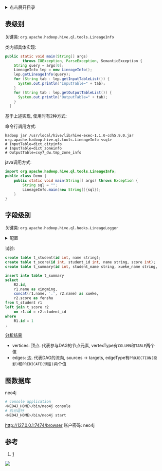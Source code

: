 <details>
<summary>点击展开目录</summary>
<!-- TOC -->

- [表级别](#表级别)
- [字段级别](#字段级别)
- [图数据库](#图数据库)
- [参考](#参考)

<!-- /TOC -->
</details>

## 表级别

关键类: `org.apache.hadoop.hive.ql.tools.LineageInfo`

类内部具体实现:
```Java
public static void main(String[] args)
        throws IOException, ParseException, SemanticException {
    String query = args[0];
    LineageInfo lep = new LineageInfo();
    lep.getLineageInfo(query);
    for (String tab : lep.getInputTableList()) {
      System.out.println("InputTable=" + tab);
    }
    for (String tab : lep.getOutputTableList()) {
      System.out.println("OutputTable=" + tab);
    }
  }
```

基于上述实现, 使用时有2种方式:

命令行调用方式:
```shell
hadoop jar /usr/local/hive/lib/hive-exec-1.1.0-cdh5.9.0.jar org.apache.hadoop.hive.ql.tools.LineageInfo <sql>
# InputTable=dict_cityinfo
# InputTable=dict_zoneinfo
# OutputTable=cxy7_dw.tmp_zone_info
```

java调用方式:
```Java
import org.apache.hadoop.hive.ql.tools.LineageInfo;
public class Demo {
    public static void main(String[] args) throws Exception {
        String sql = "";
        LineageInfo.main(new String[]{sql});
    }
}
```

## 字段级别

关键类: `org.apache.hadoop.hive.ql.hooks.LineageLogger`


<details>
<summary>配置</summary>

hive-site.xml
```xml
<property>
    <name>hive.exec.post.hooks</name>
    <value>org.apache.hadoop.hive.ql.hooks.LineageLogger</value>
</property>
```

hive-log4j.properties
```conf
# 默认日志输出在/tmp/${user.home}/hive.log
log4j.logger.org.apache.hadoop.hive.ql.hooks.LineageLogger=INFO
```
</details>

试验:
```sql
create table t_student(id int, name string);
create table t_score(id int, student_id int, name string, score int);
create table t_summary(id int, student_name string, xueke_name string, score int);

insert into table t_summary
select
    R2.id,
    r1.name as xingming,
    concat(r1.name, '.', r2.name) as xueke,
    r2.score as fenshu
from t_student r1
left join t_score r2
    on r1.id = r2.student_id
where
    R1.id = 1
;
```

[分析结果]()

* vertices: 顶点. 代表参与DAG的节点元素, vertexType有`COLUMN`和`TABLE`两个值
* edges: 边. 代表DAG的流向, sources -> targets, edgeType有`PROJECTION(投影)`和`PREDICATE(谓语)`两个值


## 图数据库

neo4j


```bash
# console application
<NEO4J_HOME>/bin/neo4j console
# 后台运行
<NEO4J_HOME>/bin/neo4j start
```

http://127.0.0.1:7474/browser
账户密码: neo4j


## 参考

1. [1](http://cxy7.com/articles/2018/05/26/1527300004975.html)

[![](https://static.segmentfault.com/v-5b1df2a7/global/img/creativecommons-cc.svg)](https://creativecommons.org/licenses/by-nc-nd/4.0/)
